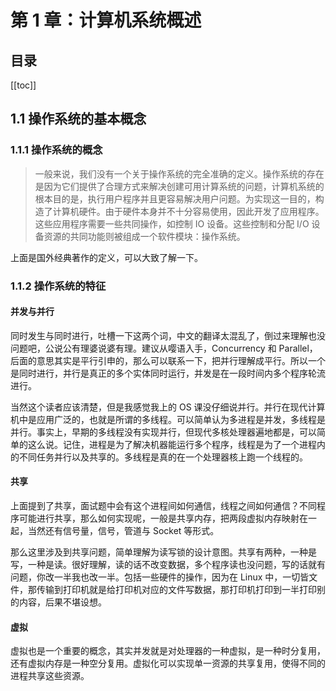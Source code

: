 # 第 1 章：计算机系统概述

## 目录

[[toc]]

## 1.1 操作系统的基本概念


### 1.1.1 操作系统的概念

> 一般来说，我们没有一个关于操作系统的完全准确的定义。操作系统的存在是因为它们提供了合理方式来解决创建可用计算系统的问题，计算机系统的根本目的是，执行用户程序并且更容易解决用户问题。为实现这一目的，构造了计算机硬件。由于硬件本身并不十分容易使用，因此开发了应用程序。这些应用程序需要一些共同操作，如控制 IO 设备。这些控制和分配 I/O 设备资源的共同功能则被组成一个软件模块：操作系统。

上面是国外经典著作的定义，可以大致了解一下。

### 1.1.2 操作系统的特征

#### 并发与并行

同时发生与同时进行，吐槽一下这两个词，中文的翻译太混乱了，倒过来理解也没问题吧，公说公有理婆说婆有理。建议从嘤语入手，Concurrency 和 Parallel，后面的意思其实是平行引申的，那么可以联系一下，把并行理解成平行。所以一个是同时进行，并行是真正的多个实体同时运行，并发是在一段时间内多个程序轮流进行。

当然这个读者应该清楚，但是我感觉我上的 OS 课没仔细说并行。并行在现代计算机中是应用广泛的，也就是所谓的多线程。可以简单认为多进程是并发，多线程是并行。事实上，早期的多线程没有实现并行，但现代多核处理器遍地都是，可以简单的这么说。记住，进程是为了解决机器能运行多个程序，线程是为了一个进程内的不同任务并行以及共享的。多线程是真的在一个处理器核上跑一个线程的。

#### 共享

上面提到了共享，面试题中会有这个进程间如何通信，线程之间如何通信？不同程序可能进行共享，那么如何实现呢，一般是共享内存，把两段虚拟内存映射在一起，当然还有信号量，信号，管道与 Socket 等形式。

那么这里涉及到共享问题，简单理解为读写锁的设计意图。共享有两种，一种是写，一种是读。很好理解，读的话不改变数据，多个程序读也没问题，写的话就有问题，你改一半我也改一半。包括一些硬件的操作，因为在 Linux 中，一切皆文件，那传输到打印机就是给打印机对应的文件写数据，那打印机打印到一半打印别的内容，后果不堪设想。

#### 虚拟

虚拟也是一个重要的概念，其实并发就是对处理器的一种虚拟，是一种时分复用，还有虚拟内存是一种空分复用。虚拟化可以实现单一资源的共享复用，使得不同的进程共享这些资源。

